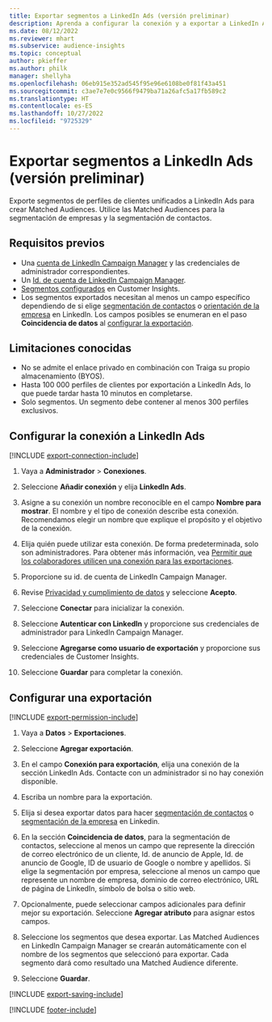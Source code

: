 ```yaml
---
title: Exportar segmentos a LinkedIn Ads (versión preliminar)
description: Aprenda a configurar la conexión y a exportar a LinkedIn Ads.
ms.date: 08/12/2022
ms.reviewer: mhart
ms.subservice: audience-insights
ms.topic: conceptual
author: pkieffer
ms.author: philk
manager: shellyha
ms.openlocfilehash: 06eb915e352ad545f95e96e6108be0f81f43a451
ms.sourcegitcommit: c3ae7e7e0c9566f9479ba71a26afc5a17fb589c2
ms.translationtype: HT
ms.contentlocale: es-ES
ms.lasthandoff: 10/27/2022
ms.locfileid: "9725329"
---
```

# <a name="export-segments-to-linkedin-ads-preview"></a>Exportar segmentos a LinkedIn Ads (versión preliminar)

Exporte segmentos de perfiles de clientes unificados a LinkedIn Ads para crear Matched Audiences. Utilice las Matched Audiences para la segmentación de empresas y la segmentación de contactos.

## <a name="prerequisites"></a>Requisitos previos

- Una [cuenta de LinkedIn Campaign Manager](https://business.linkedin.com/marketing-solutions/ads) y las credenciales de administrador correspondientes.
- Un [Id. de cuenta de LinkedIn Campaign Manager](https://www.linkedin.com/help/lms/answer/a424270).
- [Segmentos configurados](segments.md) en Customer Insights.
- Los segmentos exportados necesitan al menos un campo específico dependiendo de si elige [segmentación de contactos](https://business.linkedin.com/marketing-solutions/ad-targeting/contact-targeting) o [orientación de la empresa](https://business.linkedin.com/marketing-solutions/ad-targeting/account-targeting) en LinkedIn. Los campos posibles se enumeran en el paso **Coincidencia de datos** al [configurar la exportación](#configure-an-export).

## <a name="known-limitations"></a>Limitaciones conocidas

- No se admite el enlace privado en combinación con Traiga su propio almacenamiento (BYOS).
- Hasta 100 000 perfiles de clientes por exportación a LinkedIn Ads, lo que puede tardar hasta 10 minutos en completarse.
- Solo segmentos. Un segmento debe contener al menos 300 perfiles exclusivos.

## <a name="set-up-connection-to-linkedin-ads"></a>Configurar la conexión a LinkedIn Ads

[!INCLUDE [export-connection-include](includes/export-connection-admn.md)]

1. Vaya a **Administrador** > **Conexiones**.

1. Seleccione **Añadir conexión** y elija **LinkedIn Ads**.

1. Asigne a su conexión un nombre reconocible en el campo **Nombre para mostrar**. El nombre y el tipo de conexión describe esta conexión. Recomendamos elegir un nombre que explique el propósito y el objetivo de la conexión.

1. Elija quién puede utilizar esta conexión. De forma predeterminada, solo son administradores. Para obtener más información, vea [Permitir que los colaboradores utilicen una conexión para las exportaciones](connections.md#allow-contributors-to-use-a-connection-for-exports).

1. Proporcione su id. de cuenta de LinkedIn Campaign Manager.

1. Revise [Privacidad y cumplimiento de datos](connections.md#data-privacy-and-compliance) y seleccione **Acepto**.

1. Seleccione **Conectar** para inicializar la conexión.

1. Seleccione **Autenticar con LinkedIn** y proporcione sus credenciales de administrador para LinkedIn Campaign Manager.

1. Seleccione **Agregarse como usuario de exportación** y proporcione sus credenciales de Customer Insights.

1. Seleccione **Guardar** para completar la conexión.

## <a name="configure-an-export"></a>Configurar una exportación

[!INCLUDE [export-permission-include](includes/export-permission.md)]

1. Vaya a **Datos** > **Exportaciones**.

1. Seleccione **Agregar exportación**.

1. En el campo **Conexión para exportación**, elija una conexión de la sección LinkedIn Ads. Contacte con un administrador si no hay conexión disponible.

1. Escriba un nombre para la exportación.

1. Elija si desea exportar datos para hacer [segmentación de contactos](https://business.linkedin.com/marketing-solutions/ad-targeting/contact-targeting) o [segmentación de la empresa](https://business.linkedin.com/marketing-solutions/ad-targeting/account-targeting) en Linkedin.

1. En la sección **Coincidencia de datos**, para la segmentación de contactos, seleccione al menos un campo que represente la dirección de correo electrónico de un cliente, Id. de anuncio de Apple, Id. de anuncio de Google, ID de usuario de Google o nombre y apellidos. Si elige la segmentación por empresa, seleccione al menos un campo que represente un nombre de empresa, dominio de correo electrónico, URL de página de LinkedIn, símbolo de bolsa o sitio web.

1. Opcionalmente, puede seleccionar campos adicionales para definir mejor su exportación. Seleccione **Agregar atributo** para asignar estos campos.

1. Seleccione los segmentos que desea exportar. Las Matched Audiences en LinkedIn Campaign Manager se crearán automáticamente con el nombre de los segmentos que seleccionó para exportar. Cada segmento dará como resultado una Matched Audience diferente.

1. Seleccione **Guardar**.

[!INCLUDE [export-saving-include](includes/export-saving.md)]

[!INCLUDE [footer-include](includes/footer-banner.md)]
